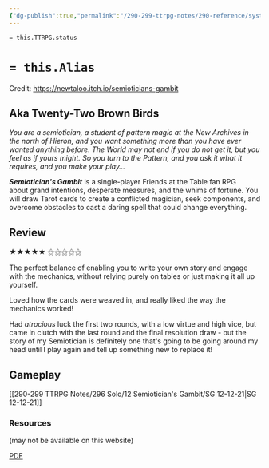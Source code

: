 ```yaml
---
{"dg-publish":true,"permalink":"/290-299-ttrpg-notes/290-reference/systems/sys-solo/semiotician-s-gambit/"}
---
```


`= this.TTRPG.status`

# `= this.Alias`
Credit: https://newtaloo.itch.io/semioticians-gambit

## Aka Twenty-Two Brown Birds

_You are a semiotician, a student of pattern magic at the New Archives in the north of Hieron, and you want something more than you have ever wanted anything before. The World may not end if you do not get it, but you feel as if yours might. So you turn to the Pattern, and you ask it what it requires, and you make your play…_

_**Semiotician's Gambit**_ is a single-player Friends at the Table fan RPG about grand intentions, desperate measures, and the whims of fortune. You will draw Tarot cards to create a conflicted magician, seek components, and overcome obstacles to cast a daring spell that could change everything.

## Review

★★★★★ ⚝⚝⚝⚝⚝ 

The perfect balance of enabling you to write your own story and engage with the mechanics, without relying purely on tables or just making it all up yourself.

Loved how the cards were weaved in, and really liked the way the mechanics worked! 

Had _atrocious_ luck the first two rounds, with a low virtue and high vice, but came in clutch with the last round and the final resolution draw - but the story of my Semiotician is definitely one that's going to be going around my head until I play again and tell up something new to replace it!

## Gameplay

[[290-299 TTRPG Notes/296 Solo/12 Semiotician's Gambit/SG 12-12-21\|SG 12-12-21]]

### Resources
(may not be available on this website)

[PDF](<file:///D:\200-289 TTRPG\210-250 Systems\210 Solo\Oneshot\Semiotician's Gambit.pdf>)